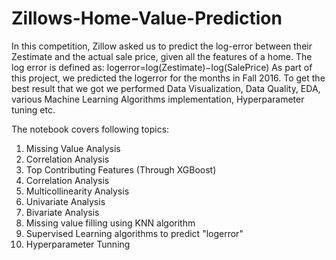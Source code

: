 # Zillows-Home-Value-Prediction

In this competition, Zillow asked us to predict the log-error between their Zestimate and the actual sale price, given all the features of a home. The log error is defined as: logerror=log(Zestimate)−log(SalePrice) As part of this project, we predicted the logerror for the months in Fall 2016. To get the best result that we got we performed Data Visualization, Data Quality, EDA, various Machine Learning Algorithms implementation, Hyperparameter tuning etc.

The notebook covers following topics:

1. Missing Value Analysis
2. Correlation Analysis
3. Top Contributing Features (Through XGBoost)
4. Correlation Analysis
5. Multicollinearity Analysis
6. Univariate Analysis
7. Bivariate Analysis
8. Missing value filling using KNN algorithm
9. Supervised Learning algorithms to predict "logerror"
10. Hyperparameter Tunning
